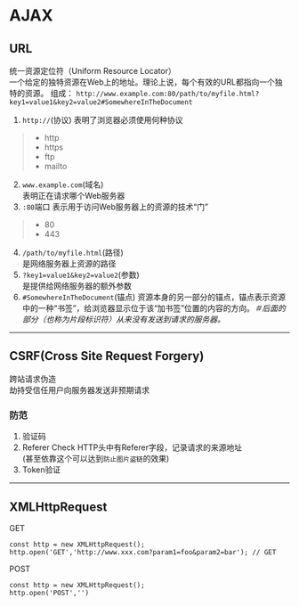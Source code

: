 # AJAX

## URL
统一资源定位符（Uniform Resource Locator）  
一个给定的独特资源在Web上的地址。理论上说，每个有效的URL都指向一个独特的资源。
组成：
`http://www.example.com:80/path/to/myfile.html?key1=value1&key2=value2#SomewhereInTheDocument`
1. `http://`(协议)
表明了浏览器必须使用何种协议
> + http
> + https
> + ftp
> + mailto
2. `www.example.com`(域名)  
表明正在请求哪个Web服务器
3. `:80`端口
表示用于访问Web服务器上的资源的技术“门”  
> + 80 
> + 443
4. `/path/to/myfile.html`(路径)  
是网络服务器上资源的路径
5. `?key1=value1&key2=value2`(参数)  
是提供给网络服务器的额外参数  
6. `#SomewhereInTheDocument`(锚点)
资源本身的另一部分的锚点，锚点表示资源中的一种“书签”，给浏览器显示位于该“加书签”位置的内容的方向。*＃后面的部分（也称为片段标识符）从来没有发送到请求的服务器。*
---
## CSRF(Cross Site Request Forgery)
跨站请求伪造  
劫持受信任用户向服务器发送非预期请求

### 防范
1. 验证码
2. Referer Check
HTTP头中有Referer字段，记录请求的来源地址  
(甚至依靠这个可以达到`防止图片盗链`的效果)
3. Token验证
---
## XMLHttpRequest
GET
```
const http = new XMLHttpRequest();
http.open('GET','http://www.xxx.com?param1=foo&param2=bar'); // GET

```
POST
```
const http = new XMLHttpRequest();
http.open('POST','')
```